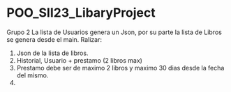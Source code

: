 # POO_SII23_LibaryProject
Grupo 2
La lista de Usuarios genera un Json, por su parte la lista de Libros se genera desde el main.
Ralizar:
1. Json de la lista de libros.
2. Historial, Usuario + prestamo (2 libros max)
3. Prestamo debe ser de maximo 2 libros y maximo 30 dias desde la fecha del mismo.
4. 
